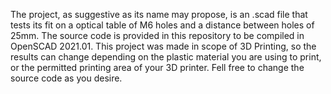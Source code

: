 The project, as suggestive as its name may propose, is an .scad file that tests its fit on a optical table of M6 holes and a distance between holes of 25mm. The source code is provided in this repository to be compiled in OpenSCAD 2021.01. This project was made in scope of 3D Printing, so the results can change depending on the plastic material you are using to print, or the permitted printing area of your 3D printer. Fell free to change the source code as you desire.
